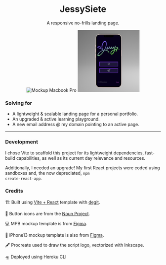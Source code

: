 <h1 align="center">
  JessySiete
</h1>
<p align="center">
    A responsive no-frills landing page.
</p>

<div align="center">
<img src="./src/assets/mockup-mbp.png" alt="Mockup Macbook Pro" width="200"/>
<img src="./src/assets/mockup-iphone13.png" alt="Mockup iPhone 13" width="200"/>
</div>

### Solving for
- A lightweight & scalable landing page for a personal portfolio.
- An upgraded & active learning playground.
- A new email address @ my domain pointing to an active page.

<hr>

### Development
I chose Vite to scaffold this project for its lightweight dependencies, fast-build capabilities, as well as its current day relevance and resources.

Additionally, I needed an upgrade! My first React projects were coded using sandboxes and, the now depreciated, <code>npm create-react-app</code>. 
<br>


### Credits
🏗️ Built using [Vite + React](https://github.com/SafdarJamal/vite-template-react) template with [degit](https://github.com/Rich-Harris/degit).

🔲 Button icons are from the [Noun Project](https://thenounproject.com).

💻 MPB mockup template is from [Figma](https://www.figma.com/community/file/1162016271988369755/free-macbook-pro-16-mockups).

📱 iPhone13 mockup template is also from [Figma](https://www.figma.com/community/file/1024660344079637299/iphone-13-pro-iphone-13-mockups).

🖋️ Procreate used to draw the script logo, vectorized with Inkscape.

🛸 Deployed using Heroku CLI

<!-- Deployed using Heroku CLI -->
<!-- ## License -->